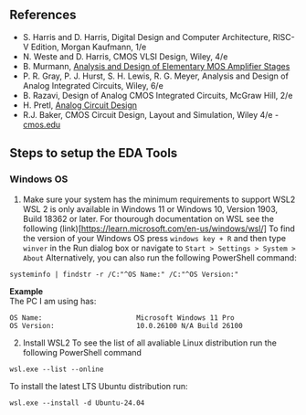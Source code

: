 ## References
- S. Harris and D. Harris, Digital Design and Computer Architecture, RISC-V Edition, Morgan Kaufmann, 1/e
- N. Weste and D. Harris, CMOS VLSI Design, Wiley, 4/e
- B. Murmann, [Analysis and Design of Elementary MOS Amplifier Stages](https://github.com/bmurmann/Book-on-MOS-stages)
- P. R. Gray, P. J. Hurst, S. H. Lewis, R. G. Meyer, Analysis and Design of Analog Integrated Circuits, Wiley, 6/e 
- B. Razavi, Design of Analog CMOS Integrated Circuits, McGraw Hill, 2/e
- H. Pretl, [Analog Circuit Design](https://iic-jku.github.io/analog-circuit-design/)
- R.J. Baker, CMOS Circuit Design, Layout and Simulation, Wiley 4/e - [cmos.edu](https://cmosedu.com/)

## Steps to setup the EDA Tools
### Windows OS
1. Make sure your system has the minimum requirements to support WSL2 <br>
   WSL 2 is only available in Windows 11 or Windows 10, Version 1903, Build 18362 or later.
   For thourough documentation on WSL see the following (link)[https://learn.microsoft.com/en-us/windows/wsl/]
   To find the version of your Windows OS press `windows key + R` and then type `winver` in the Run dialog   box or navigate to `Start > Settings > System > About`
   Alternatively, you can also run the following PowerShell command:
  ```
  systeminfo | findstr -r /C:"^OS Name:" /C:"^OS Version:"
  ```

  **Example**<br>
  The PC I am using has:
  ```
  OS Name:                       Microsoft Windows 11 Pro
  OS Version:                    10.0.26100 N/A Build 26100
  ```
2. Install WSL2
To see the list of all avaliable Linux distribution run the following PowerShell command<br>
```
wsl.exe --list --online
```
To install the latest LTS Ubuntu distribution run:
```
wsl.exe --install -d Ubuntu-24.04
```

